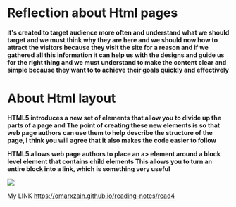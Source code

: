 # Reflection about Html pages
**it's created to target audience more often and understand what we should target and we must think why they are here and we should now how to attract the visitors because they visit the site for a reason and if we gathered all this information it can help us with the designs and guide us for the right thing
and we must understand to make the content clear and simple because they want to to achieve their goals quickly and effectively**

# About Html layout
 __HTML5 introduces a new set of elements that allow you to divide up the parts of a page and The point of creating these new elements is so that web page authors can use them to help describe the structure of the page, I think you will agree that it also makes the code easier to follow__
 
 __HTML5 allows web page authors to place an a> element around a block level element that contains child elements This allows you to turn an entire block into a link, which is something very useful__


![](https://www.devsaran.com/sites/default/files/styles/large/public/blogimages/html5.jpg?itok=5dTd8gY7)

My LINK
https://omarxzain.github.io/reading-notes/read4
